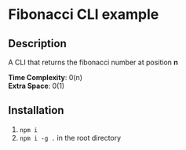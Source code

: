# Fibonacci CLI example

## Description

A CLI that returns the fibonacci number at position **n** <br>

**Time Complexity**: 0(n)<br>
**Extra Space**: 0(1)

## Installation

1. `npm i`
2. `npm i -g .` in the root directory

